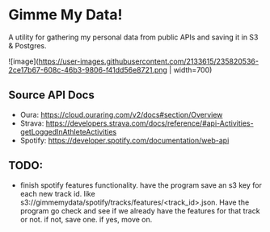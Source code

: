 # Gimme My Data!

A utility for gathering my personal data from public APIs and saving it in S3 & Postgres.   

![image](https://user-images.githubusercontent.com/2133615/235820536-2ce17b67-608c-46b3-9806-f41dd56e8721.png | width=700)


## Source API Docs
- Oura: https://cloud.ouraring.com/v2/docs#section/Overview
- Strava: https://developers.strava.com/docs/reference/#api-Activities-getLoggedInAthleteActivities
- Spotify: https://developer.spotify.com/documentation/web-api



## TODO: 
- finish spotify features functionality.   have the program save an s3 key for each new track id.   like s3://gimmemydata/spotify/tracks/features/<track_id>.json.   Have the program go check and see if we already have the features for that track or not.  if not, save one.  if yes, move on.  
